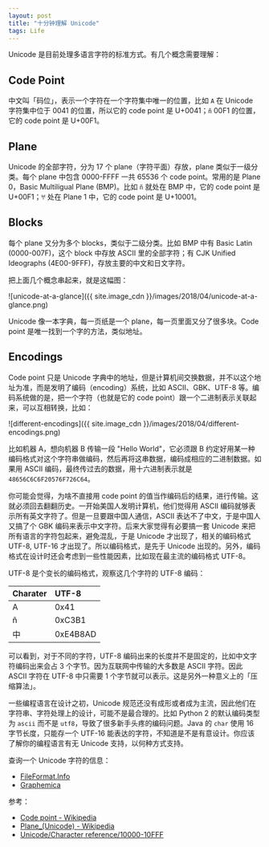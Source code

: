 ```yaml
---
layout: post
title: "十分钟理解 Unicode"
tags: Life
---
```


Unicode 是目前处理多语言字符的标准方式。有几个概念需要理解：

## Code Point

中文叫「码位」，表示一个字符在一个字符集中唯一的位置，比如 `A` 在 Unicode 字符集中位于 0041 的位置，所以它的 code point 是 U+0041；`ñ` 00F1 的位置，它的 code point 是 U+00F1。

## Plane

Unicode 的全部字符，分为 17 个 plane（字符平面）存放，plane 类似于一级分类。每个 plane 中包含 0000-FFFF 一共 65536 个 code point。常用的是 Plane 0，Basic Multiligual Plane (BMP)。比如 `ñ` 就处在 BMP 中，它的 code point 是 U+00F1；`𐀀` 处在 Plane 1 中，它的 code point 是 U+10001。

## Blocks

每个 plane 又分为多个 blocks，类似于二级分类。比如 BMP 中有 Basic Latin (0000-007F)，这个 block 中存放 ASCII 里的全部字符；有 CJK Unified Ideographs (4E00-9FFF)，存放主要的中文和日文字符。

把上面几个概念串起来，就是这幅图：

![unicode-at-a-glance]({{ site.image_cdn }}/images/2018/04/unicode-at-a-glance.png)

Unicode 像一本字典，每一页纸是一个 plane，每一页里面又分了很多块。Code point 是唯一找到一个字的方法，类似地址。

## Encodings

Code point 只是 Unicode 字典中的地址，但是计算机间交换数据，并不以这个地址为准，而是发明了编码（encoding）系统，比如 ASCII、GBK、UTF-8 等。编码系统做的是，把一个字符（也就是它的 code point）跟一个二进制表示关联起来，可以互相转换，比如：

![different-encodings]({{ site.image_cdn }}/images/2018/04/different-encodings.png)

比如机器 A，想向机器 B 传输一段 "Hello World"，它必须跟 B 约定好用某一种编码格式对这个字符串做编码，然后再将这串数据，编码成相应的二进制数据。如果用 ASCII 编码，最终传过去的数据，用十六进制表示就是 `48656C6C6F20576F726C64`。

你可能会觉得，为啥不直接用 code point 的值当作编码后的结果，进行传输。这就必须回去翻翻历史。一开始美国人发明计算机，他们觉得用 ASCII 编码就够表示所有英文字符了。但是一旦要跟中国人通信，ASCII 表达不了中文，于是中国人又搞了个 GBK 编码来表示中文字符。后来大家觉得有必要搞一套 Unicode 来把所有语言的字符包起来，避免混乱，于是 Unicode 才出现了，相关的编码格式 UTF-8, UTF-16 才出现了。所以编码格式，是先于 Unicode 出现的。另外，编码格式在设计时还会考虑到一些性能因素，比如现在最主流的编码格式 UTF-8。

UTF-8 是个变长的编码格式，观察这几个字符的 UTF-8 编码：

|Charater |UTF-8 |
|:------ |:----- |
|A |0x41 |
|ñ |0xC3B1 |
|中 |0xE4B8AD |

可以看到，对于不同的字符，UTF-8 编码出来的长度并不是固定的，比如中文字符编码出来会占 3 个字节。因为互联网中传输的大多数是 ASCII 字符。因此 ASCII 字符在 UTF-8 中只需要 1 个字节就可以表示。这是另外一种意义上的「压缩算法」。

一些编程语言在设计之初，Unicode 规范还没有成形或者成为主流，因此他们在字符串、字符处理上的设计，可能不是最合理的。比如 Python 2 的默认编码类型为 `ascii` 而不是 `utf8`，导致了很多新手头疼的编码问题。Java 的 `char` 使用 16 字节长度，只能存一个 UTF-16 能表达的字符，不知道是不是有意设计。你应该了解你的编程语言有无 Unicode 支持，以何种方式支持。

查询一个 Unicode 字符的信息：

* [FileFormat.Info](http://www.fileformat.info/info/unicode/char/search.htm)
* [Graphemica](http://graphemica.com/)

参考：

* [Code point - Wikipedia](https://www.wikiwand.com/en/Code_point)
* [Plane_(Unicode) - Wikipedia](https://www.wikiwand.com/en/Plane_(Unicode))
* [Unicode/Character reference/10000-10FFF](https://en.wikibooks.org/wiki/Unicode/Character_reference/10000-10FFF)
